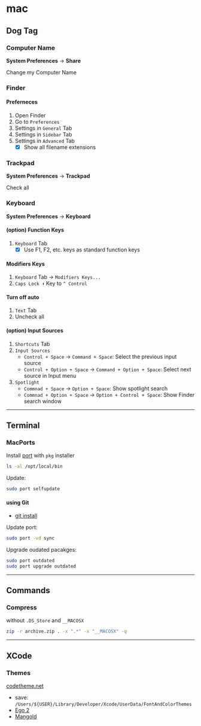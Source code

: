 # mac

## Dog Tag

### Computer Name

**System Preferences** -> **Share**

Change my Computer Name

### Finder

#### Preferneces

1. Open Finder
2. Go to `Preferences`
3. Settings in `General` Tab
4. Settings in `Sidebar` Tab
5. Settings in `Advanced` Tab
    - [x] Show all filename extensions

### Trackpad

**System Preferences** -> **Trackpad**

Check all

### Keyboard

**System Preferences** -> **Keyboard**

#### (option) Function Keys

1. `Keyboard` Tab
   - [x] Use F1, F2, etc. keys as standard function keys

#### Modifiers Keys

1. `Keyboard` Tab → `Modifiers Keys...`
2. `Caps Lock ⬆️` Key to `^ Control`

#### Turn off auto

1. `Text` Tab
2. Uncheck all

#### (option) Input Sources

1. `Shortcuts` Tab
2. `Input Sources`
   - `Control + Space` → `Command + Space`: Select the previous input source
   - `Control + Option + Space` → `Command + Option + Space`: Select next source in Input menu
3. `Spotlight`
   - `Commnad + Space` → `Option + Space`: Show spotlight search
   - `Commnad + Option + Space` → `Option + Control + Space`: Show Finder search window

---

## Terminal

### MacPorts

Install [port](https://www.macports.org) with `pkg` installer

```bash
ls -al /opt/local/bin
```

Update:

```bash
sudo port selfupdate
```

#### using Git

- [git install](https://guide.macports.org/#installing.macports.git)

Update port:

```bash
sudo port -vd sync
```

Upgrade oudated pacakges:

```bash
sudo port outdated
sudo port upgrade outdated
```

---

## Commands

### Compress

without `.DS_Store` and `__MACOSX`

```bash
zip -r archive.zip . -x ".*" -x "__MACOSX" -q
```

---

## XCode

### Themes

[codetheme.net](https://www.codethemes.net/themes/popular/dark)

- save: `/Users/${USER}/Library/Developer/Xcode/UserData/FontAndColorThemes`
- [Ego 2](https://www.codethemes.net/theme/ego_2)
- [Mangold](https://www.codethemes.net/theme/mangold)
